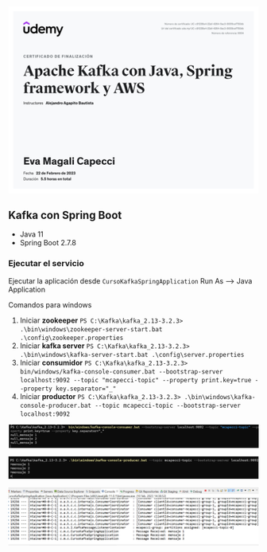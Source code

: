 ![](docs/certificado.jpg)
## Kafka con Spring Boot

* Java 11
* Spring Boot 2.7.8

### Ejecutar el servicio ###

Ejecutar la aplicación desde `CursoKafkaSpringApplication` Run As --> Java Application

Comandos para windows
1. Iniciar **zookeeper** `PS C:\Kafka\kafka_2.13-3.2.3> .\bin\windows\zookeeper-server-start.bat .\config\zookeeper.properties`
2.  Iniciar **kafka server** `PS C:\Kafka\kafka_2.13-3.2.3> .\bin\windows\kafka-server-start.bat .\config\server.properties`
3.  Iniciar **consumidor**  `PS C:\Kafka\kafka_2.13-3.2.3>  bin/windows/kafka-console-consumer.bat --bootstrap-server localhost:9092 --topic "mcapecci-topic" --property print.key=true --property key.separator="_"`
4.  Iniciar **productor** `PS C:\Kafka\kafka_2.13-3.2.3> .\bin\windows\kafka-console-producer.bat --topic mcapecci-topic --bootstrap-server localhost:9092`

![](docs/cmd_1.png)

![](docs/cmd_2.png)

![](docs/cmd_3.png)